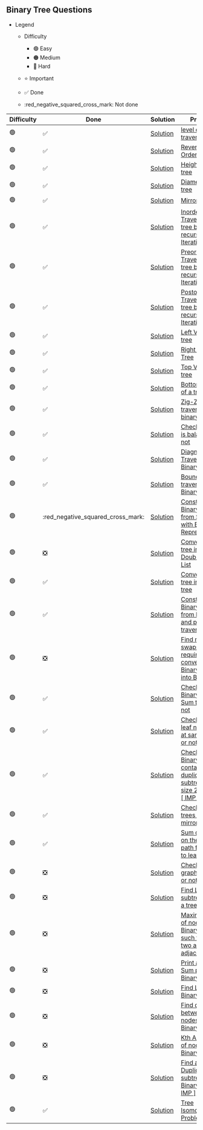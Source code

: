 ## Binary Tree Questions

- Legend
    - Difficulty
        - :green_circle: Easy
        - :orange_circle: Medium
        - :red_circle: Hard

    - :star: Important
    - :white_check_mark: Done
    - :red_negative_squared_cross_mark: Not done


| Difficulty       | Done                          | Solution                                       | Problem                                                                                                                                                                                                                                                                                                            |
| -------------    | ------------------------------ |------------------------------------------------| ------------------------------------------------------------------------------------------------------------------------------------------------------------------------------------------------------------------------------------------------------------------------------------------------------------------ |
| :green_circle:     | :white_check_mark:  | [Solution](levelOrderOfBinaryTree.java)        | [level order traversal](https://practice.geeksforgeeks.org/problems/level-order-traversal/1)
| :green_circle:     | :white_check_mark:  | [Solution](reverseLevelOrderOfBinaryTree.java) | [Reverse Level Order traversal](https://practice.geeksforgeeks.org/problems/reverse-level-order-traversal/1)
| :green_circle:     | :white_check_mark:  | [Solution](heightOfTree.java)                  | [Height of a tree](https://practice.geeksforgeeks.org/problems/height-of-binary-tree/1)
| :green_circle:     | :white_check_mark:  | [Solution](diameterOfTree.java)                | [Diameter of a tree](https://practice.geeksforgeeks.org/problems/diameter-of-binary-tree/1)
| :green_circle:     | :white_check_mark:  | [Solution](mirrorOfTree.java)                  | [Mirror of a tree](https://www.geeksforgeeks.org/create-a-mirror-tree-from-the-given-binary-tree/)
| :green_circle:     | :white_check_mark:  | [Solution](inOrderTraversaljava)               | [Inorder Traversal of a tree both using recursion and Iteration](https://www.techiedelight.com/inorder-tree-traversal-iterative-recursive/)
| :green_circle:     | :white_check_mark:  | [Solution](preOrderTraversal.java)             | [Preorder Traversal of a tree both using recursion and Iteration](https://www.techiedelight.com/preorder-tree-traversal-iterative-recursive/)
| :green_circle:     | :white_check_mark:  | [Solution](postOrderTraversal.java)            | [Postorder Traversal of a tree both using recursion and Iteration](https://www.techiedelight.com/postorder-tree-traversal-iterative-recursive/)
| :green_circle:     | :white_check_mark:  | [Solution](leftViewOfBinaryTree.java)          | [Left View of a tree](https://practice.geeksforgeeks.org/problems/left-view-of-binary-tree/1)
| :green_circle:     | :white_check_mark:  | [Solution](rightViewOfBinaryTree.java)         | [Right View of Tree](https://practice.geeksforgeeks.org/problems/right-view-of-binary-tree/1)
| :green_circle:     | :white_check_mark:  | [Solution](topViewOfBinaryTree.java)           | [Top View of a tree](https://practice.geeksforgeeks.org/problems/top-view-of-binary-tree/1)
| :green_circle:     |:white_check_mark:  | [Solution](bottomViewOfBinaryTree.java)        | [Bottom View of a tree](https://practice.geeksforgeeks.org/problems/bottom-view-of-binary-tree/1)
| :green_circle:     | :white_check_mark:    | [Solution](ZigZagTraversalOfBinaryTree.java)   | [Zig-Zag traversal of a binary tree](https://practice.geeksforgeeks.org/problems/zigzag-tree-traversal/1)
| :green_circle:     | :white_check_mark:  | [Solution](checkIfTreeIsBalancedorNot.java)    | [Check if a tree is balanced or not](https://practice.geeksforgeeks.org/problems/check-for-balanced-tree/1)
| :green_circle:     | :white_check_mark: | [Solution](DiagonalTraversalOfBinaryTree.java) | [Diagnol Traversal of a Binary tree](https://www.geeksforgeeks.org/diagonal-traversal-of-binary-tree/)
| :green_circle:     | :white_check_mark:  | [Solution](BoundaryTraversal.java)             | [Boundary traversal of a Binary tree](https://practice.geeksforgeeks.org/problems/boundary-traversal-of-binary-tree/1)
| :green_circle:     | :red_negative_squared_cross_mark:  | [Solution](ReverseAnArray.java)                | [Construct Binary Tree from String with Bracket Representation](https://www.geeksforgeeks.org/construct-binary-tree-string-bracket-representation/)
| :green_circle:     | :negative_squared_cross_mark:  | [Solution](ReverseAnArray.java)                | [Convert Binary tree into Doubly Linked List](https://practice.geeksforgeeks.org/problems/binary-tree-to-dll/1)
| :green_circle:     | :white_check_mark:  | [Solution](convertToSumTree.java)              | [Convert Binary tree into Sum tree](https://practice.geeksforgeeks.org/problems/transform-to-sum-tree/1)
| :green_circle:     | :white_check_mark:  | [Solution](BinaryTreeFromPreorderAndInorder.java)                | [Construct Binary tree from Inorder and preorder traversal](https://practice.geeksforgeeks.org/problems/construct-tree-1/1)
| :green_circle:     | :negative_squared_cross_mark:  | [Solution](ReverseAnArray.java)                | [Find minimum swaps required to convert a Binary tree into BST](https://www.geeksforgeeks.org/minimum-swap-required-convert-binary-tree-binary-search-tree/#:~:text=Given%20the%20array%20representation%20of,it%20into%20Binary%20Search%20Tree.&text=Swap%201%3A%20Swap%20node%208,node%209%20with%20node%2010.)
| :green_circle:     | :white_check_mark: | [Solution](CheckIfBinaryTreeIsSumTree.java)                | [Check if Binary tree is Sum tree or not](https://practice.geeksforgeeks.org/problems/sum-tree/1)
| :green_circle:     |  :white_check_mark: | [Solution](CheckIfAllTheLeafsAreOnTheSameLevel.java)                | [Check if all leaf nodes are at same level or not](https://practice.geeksforgeeks.org/problems/leaf-at-same-level/1)
| :green_circle:     | :white_check_mark:  | [Solution](CheckIfBinaryTreeContainsDuplicateSubtree.java)                | [Check if a Binary Tree contains duplicate subtrees of size 2 or more \[ IMP \]](https://practice.geeksforgeeks.org/problems/duplicate-subtree-in-binary-tree/1)
| :green_circle:     | :white_check_mark: | [Solution](TwoMirrorTrees.java)                | [Check if 2 trees are mirror or not](https://practice.geeksforgeeks.org/problems/check-mirror-in-n-ary-tree/0)
| :green_circle:     | :white_check_mark:  | [Solution](LongestRootToLeafSum.java)          | [Sum of Nodes on the Longest path from root to leaf node](https://practice.geeksforgeeks.org/problems/sum-of-the-longest-bloodline-of-a-tree/1)
| :green_circle:     | :negative_squared_cross_mark:  | [Solution](ReverseAnArray.java)                | [Check if given graph is tree or not. \[ IMP \]](https://www.geeksforgeeks.org/check-given-graph-tree/#:~:text=Since%20the%20graph%20is%20undirected,graph%20is%20connected%2C%20otherwise%20not.)
| :green_circle:     | :negative_squared_cross_mark:  | [Solution](ReverseAnArray.java)                | [Find Largest subtree sum in a tree](https://www.geeksforgeeks.org/find-largest-subtree-sum-tree/)
| :green_circle:     | :negative_squared_cross_mark:  | [Solution](ReverseAnArray.java)                | [Maximum Sum of nodes in Binary tree such that no two are adjacent](https://www.geeksforgeeks.org/maximum-sum-nodes-binary-tree-no-two-adjacent/)
| :green_circle:     | :negative_squared_cross_mark:  | [Solution](ReverseAnArray.java)                | [Print all "K" Sum paths in a Binary tree](https://www.geeksforgeeks.org/print-k-sum-paths-binary-tree/)
| :green_circle:     | :negative_squared_cross_mark:  | [Solution](ReverseAnArray.java)                | [Find LCA in a Binary tree](https://practice.geeksforgeeks.org/problems/lowest-common-ancestor-in-a-binary-tree/1)
| :green_circle:     | :negative_squared_cross_mark:  | [Solution](ReverseAnArray.java)                | [Find distance between 2 nodes in a Binary tree](https://practice.geeksforgeeks.org/problems/min-distance-between-two-given-nodes-of-a-binary-tree/1)
| :green_circle:     | :negative_squared_cross_mark:  | [Solution](ReverseAnArray.java)                | [Kth Ancestor of node in a Binary tree](https://www.geeksforgeeks.org/kth-ancestor-node-binary-tree-set-2/)
| :green_circle:     | :negative_squared_cross_mark:  | [Solution](ReverseAnArray.java)                | [Find all Duplicate subtrees in a Binary tree \[ IMP \]](https://practice.geeksforgeeks.org/problems/duplicate-subtrees/1)
| :green_circle:     | :white_check_mark:  | [Solution](CheckIfTwoTreesAreIsomorphic.java)  | [Tree Isomorphism Problem](https://practice.geeksforgeeks.org/problems/check-if-tree-is-isomorphic/1)
